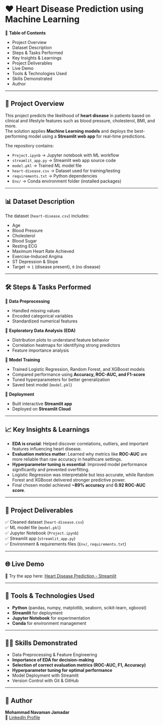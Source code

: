 # ❤️ Heart Disease Prediction using Machine Learning  

📌 **Table of Contents**  
- Project Overview  
- Dataset Description  
- Steps & Tasks Performed  
- Key Insights & Learnings  
- Project Deliverables  
- Live Demo  
- Tools & Technologies Used  
- Skills Demonstrated  
- Author  

---

## 📌 Project Overview  
This project predicts the likelihood of **heart disease** in patients based on clinical and lifestyle features such as blood pressure, cholesterol, BMI, and more.  
The solution applies **Machine Learning models** and deploys the best-performing model using a **Streamlit web app** for real-time predictions.  

The repository contains:  
- `Project.ipynb` → Jupyter notebook with ML workflow  
- `streamlit_app.py` → Streamlit web app source code  
- `model.pkl` → Trained ML model file  
- `heart-disease.csv` → Dataset used for training/testing  
- `requirements.txt` → Python dependencies  
- `Env/` → Conda environment folder (installed packages)  

---

## 📊 Dataset Description  
The dataset (`heart-disease.csv`) includes:  
- Age  
- Blood Pressure  
- Cholesterol  
- Blood Sugar  
- Resting ECG  
- Maximum Heart Rate Achieved  
- Exercise-Induced Angina  
- ST Depression & Slope  
- Target → `1` (disease present), `0` (no disease)  

---

## 🛠️ Steps & Tasks Performed  
🔹 **Data Preprocessing**  
- Handled missing values  
- Encoded categorical variables  
- Standardized numerical features  

🔹 **Exploratory Data Analysis (EDA)**  
- Distribution plots to understand feature behavior  
- Correlation heatmaps for identifying strong predictors  
- Feature importance analysis  

🔹 **Model Training**  
- Trained Logistic Regression, Random Forest, and XGBoost models  
- Compared performance using **Accuracy, ROC-AUC, and F1-score**  
- Tuned hyperparameters for better generalization  
- Saved best model (`model.pkl`)  

🔹 **Deployment**  
- Built interactive **Streamlit app**  
- Deployed on **Streamlit Cloud**  

---

## 📈 Key Insights & Learnings  
- **EDA is crucial**: Helped discover correlations, outliers, and important features influencing heart disease.  
- **Evaluation metrics matter**: Learned why metrics like **ROC-AUC** are more reliable than raw accuracy in healthcare settings.  
- **Hyperparameter tuning is essential**: Improved model performance significantly and prevented overfitting.  
- Logistic Regression was interpretable but less accurate, while Random Forest and XGBoost delivered stronger predictive power.  
- Final chosen model achieved **~89% accuracy** and **0.92 ROC-AUC score**.  

---

## 📂 Project Deliverables  
✅ Cleaned dataset (`heart-disease.csv`)  
✅ ML model file (`model.pkl`)  
✅ Jupyter Notebook (`Project.ipynb`)  
✅ Streamlit app (`streamlit_app.py`)  
✅ Environment & requirements files (`Env/`, `requirements.txt`)  

---

## 🌐 Live Demo  
🚀 Try the app here: [Heart Disease Prediction - Streamlit](https://heartdiseaseprediction-123.streamlit.app/)  

---

## 🚀 Tools & Technologies Used  
- **Python** (pandas, numpy, matplotlib, seaborn, scikit-learn, xgboost)  
- **Streamlit** for deployment  
- **Jupyter Notebook** for experimentation  
- **Conda** for environment management  

---

## 🧑‍💻 Skills Demonstrated  
- Data Preprocessing & Feature Engineering  
- **Importance of EDA for decision-making**  
- **Selection of correct evaluation metrics (ROC-AUC, F1, Accuracy)**  
- **Hyperparameter tuning for optimal performance**  
- Model Deployment with Streamlit  
- Version Control with Git & GitHub  

---

## 👤 Author  
**Mohammad Navaman Jamadar**  
🔗 [LinkedIn Profile](https://www.linkedin.com/in/mohammad-navaman-jamadar)  
